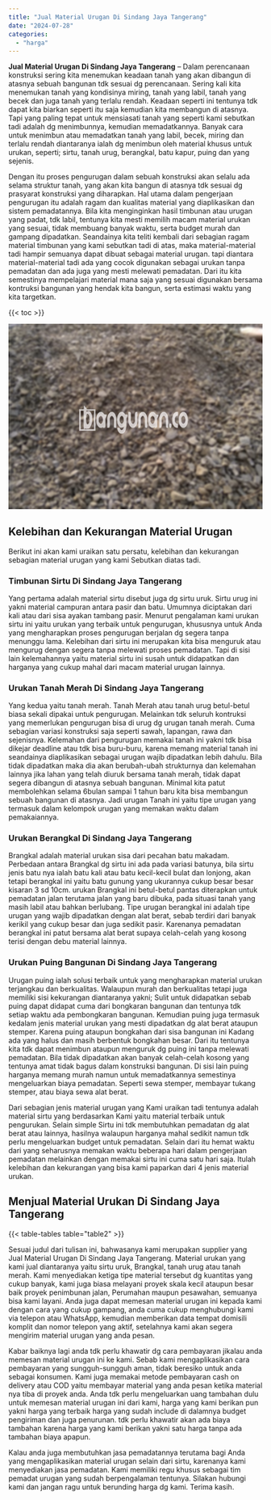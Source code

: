 ```yaml
---
title: "Jual Material Urugan Di Sindang Jaya Tangerang"
date: "2024-07-28"
categories: 
  - "harga"
---
```


**Jual Material Urugan Di Sindang Jaya Tangerang** – Dalam perencanaan konstruksi sering kita menemukan keadaan tanah yang akan dibangun di atasnya sebuah bangunan tdk sesuai dg perencanaan. Sering kali kita menemukan tanah yang kondisinya miring, tanah yang labil, tanah yang becek dan juga tanah yang terlalu rendah. Keadaan seperti ini tentunya tdk dapat kita biarkan seperti itu saja kemudian kita membangun di atasnya. Tapi yang paling tepat untuk mensiasati tanah yang seperti kami sebutkan tadi adalah dg menimbunnya, kemudian memadatkannya. Banyak cara untuk menimbun atau memadatkan tanah yang labil, becek, miring dan terlalu rendah diantaranya ialah dg menimbun oleh material khusus untuk urukan, seperti; sirtu, tanah urug, berangkal, batu kapur, puing dan yang sejenis.

Dengan itu proses pengurugan dalam sebuah konstruksi akan selalu ada selama struktur tanah, yang akan kita bangun di atasnya tdk sesuai dg prasyarat konstruksi yang diharapkan. Hal utama dalam pengerjaan pengurugan itu adalah ragam dan kualitas material yang diaplikasikan dan sistem pemadatannya. Bila kita menginginkan hasil timbunan atau urugan yang padat, tdk labil, tentunya kita mesti memilih macam material urukan yang sesuai, tidak membuang banyak waktu, serta budget murah dan gampang dipadatkan. Seandainya kita teliti kembali dari sebagian ragam material timbunan yang kami sebutkan tadi di atas, maka material-material tadi hampir semuanya dapat dibuat sebagai material urugan. tapi diantara material-material tadi ada yang cocok digunakan sebagai urukan tanpa pemadatan dan ada juga yang mesti melewati pemadatan. Dari itu kita semestinya mempelajari material mana saja yang sesuai digunakan bersama kontruksi bangunan yang hendak kita bangun, serta estimasi waktu yang kita targetkan.

{{< toc >}}

![Jual Material Urugan Di Sindang Jaya Tangerang](/images/jual-urugan-24.png)

## Kelebihan dan Kekurangan Material Urugan

Berikut ini akan kami uraikan satu persatu, kelebihan dan kekurangan sebagian material urugan yang kami Sebutkan diatas tadi.

### Timbunan Sirtu Di Sindang Jaya Tangerang

Yang pertama adalah material sirtu disebut juga dg sirtu uruk. Sirtu urug ini yakni material campuran antara pasir dan batu. Umumnya diciptakan dari kali atau dari sisa ayakan tambang pasir. Menurut pengalaman kami urukan sirtu ini yaitu urukan yang terbaik untuk pengurugan, khususnya untuk Anda yang mengharapkan proses pengurugan berjalan dg segera tanpa menunggu lama. Kelebihan dari sirtu ini merupakan kita bisa menguruk atau mengurug dengan segera tanpa melewati proses pemadatan. Tapi di sisi lain kelemahannya yaitu material sirtu ini susah untuk didapatkan dan harganya yang cukup mahal dari macam material urugan lainnya.

### Urukan Tanah Merah Di Sindang Jaya Tangerang

Yang kedua yaitu tanah merah. Tanah Merah atau tanah urug betul-betul biasa sekali dipakai untuk pengurugan. Melainkan tdk seluruh kontruksi yang memerlukan pengurugan bisa di urug dg urugan tanah merah. Cuma sebagian variasi konstruksi saja seperti sawah, lapangan, rawa dan sejenisnya. Kelemahan dari pengurugan memakai tanah ini yakni tdk bisa dikejar deadline atau tdk bisa buru-buru, karena memang material tanah ini seandainya diaplikasikan sebagai urugan wajib dipadatkan lebih dahulu. Bila tidak dipadatkan maka dia akan berubah-ubah strukturnya dan kelemahan lainnya jika lahan yang telah diuruk bersama tanah merah, tidak dapat segera dibangun di atasnya sebuah bangunan. Minimal kita patut membolehkan selama 6bulan sampai 1 tahun baru kita bisa membangun sebuah bangunan di atasnya. Jadi urugan Tanah ini yaitu tipe urugan yang termasuk dalam kelompok urugan yang memakan waktu dalam pemakaiannya.

### Urukan Berangkal Di Sindang Jaya Tangerang

Brangkal adalah material urukan sisa dari pecahan batu makadam. Perbedaan antara Brangkal dg sirtu ini ada pada variasi batunya, bila sirtu jenis batu nya ialah batu kali atau batu kecil-kecil bulat dan lonjong, akan tetapi berangkal ini yaitu batu gunung yang ukurannya cukup besar besar kisaran 3 sd 10cm. urukan Brangkal ini betul-betul pantas diterapkan untuk pemadatan jalan terutama jalan yang baru dibuka, pada situasi tanah yang masih labil atau bahkan berlubang. Tipe urugan berangkal ini adalah tipe urugan yang wajib dipadatkan dengan alat berat, sebab terdiri dari banyak kerikil yang cukup besar dan juga sedikit pasir. Karenanya pemadatan berangkal ini patut bersama alat berat supaya celah-celah yang kosong terisi dengan debu material lainnya.

### Urukan Puing Bangunan Di Sindang Jaya Tangerang

Urugan puing ialah solusi terbaik untuk yang mengharapkan material urukan terjangkau dan berkualitas. Walaupun murah dan berkualitas tetapi juga memiliki sisi kekurangan diantaranya yakni; Sulit untuk didapatkan sebab puing dapat didapat cuma dari bongkaran bangunan dan tentunya tdk setiap waktu ada pembongkaran bangunan. Kemudian puing juga termasuk kedalam jenis material urukan yang mesti dipadatkan dg alat berat ataupun stemper. Karena puing ataupun bongkahan dari sisa bangunan ini Kadang ada yang halus dan masih berbentuk bongkahan besar. Dari itu tentunya kita tdk dapat menimbun ataupun menguruk dg puing ini tanpa melewati pemadatan. Bila tidak dipadatkan akan banyak celah-celah kosong yang tentunya amat tidak bagus dalam konstruksi bangunan. Di sisi lain puing harganya memang murah namun untuk memadatkannya semestinya mengeluarkan biaya pemadatan. Seperti sewa stemper, membayar tukang stemper, atau biaya sewa alat berat.

Dari sebagian jenis material urugan yang Kami uraikan tadi tentunya adalah material sirtu yang berdasarkan Kami yaitu material terbaik untuk pengurukan. Selain simple Sirtu ini tdk membutuhkan pemadatan dg alat berat atau lainnya, hasilnya walaupun harganya mahal sedikit namun tdk perlu mengeluarkan budget untuk pemadatan. Selain dari itu hemat waktu dari yang seharusnya memakan waktu beberapa hari dalam pengerjaan pemadatan melainkan dengan memakai sirtu ini cuma satu hari saja. Itulah kelebihan dan kekurangan yang bisa kami paparkan dari 4 jenis material urukan.

## Menjual Material Urukan Di Sindang Jaya Tangerang

{{< table-tables table="table2" >}}

Sesuai judul dari tulisan ini, bahwasanya kami merupakan supplier yang Jual Material Urugan Di Sindang Jaya Tangerang. Material urukan yang kami jual diantaranya yaitu sirtu uruk, Brangkal, tanah urug atau tanah merah. Kami menyediakan ketiga tipe material tersebut dg kuantitas yang cukup banyak, kami juga biasa melayani proyek skala kecil ataupun besar baik proyek penimbunan jalan, Perumahan maupun pesawahan, semuanya bisa kami layani. Anda juga dapat memesan material urugan ini kepada kami dengan cara yang cukup gampang, anda cuma cukup menghubungi kami via telepon atau WhatsApp, kemudian memberikan data tempat domisili komplit dan nomor telepon yang aktif, setelahnya kami akan segera mengirim material urugan yang anda pesan.

Kabar baiknya lagi anda tdk perlu khawatir dg cara pembayaran jikalau anda memesan material urugan ini ke kami. Sebab kami mengaplikasikan cara pembayaran yang sungguh-sungguh aman, tidak beresiko untuk anda sebagai konsumen. Kami juga memakai metode pembayaran cash on delivery atau COD yaitu membayar material yang anda pesan ketika material nya tiba di proyek anda. Anda tdk perlu mengeluarkan uang tambahan dulu untuk memesan material urugan ini dari kami, harga yang kami berikan pun yakni harga yang terbaik harga yang sudah include di dalamnya budget pengiriman dan juga penurunan. tdk perlu khawatir akan ada biaya tambahan karena harga yang kami berikan yakni satu harga tanpa ada tambahan biaya apapun.

Kalau anda juga membutuhkan jasa pemadatannya terutama bagi Anda yang mengaplikasikan material urugan selain dari sirtu, karenanya kami menyediakan jasa pemadatan. Kami memiliki regu khusus sebagai tim pemadat urugan yang sudah berpengalaman tentunya. Silakan hubungi kami dan jangan ragu untuk berunding harga dg kami. Terima kasih.
